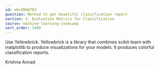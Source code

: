 ```yaml
---
id: ebcd9b6783
question: Method to get beautiful classification report
section: 4. Evaluation Metrics for Classification
course: machine-learning-zoomcamp
sort_order: 1460
---
```


Use Yellowbrick. Yellowbrick is a library that combines scikit-learn with matplotlib to produce visualizations for your models. It produces colorful classification reports.

Krishna Annad

